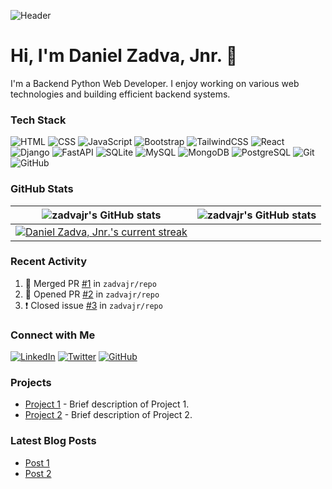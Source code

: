 ![Header]([https://link_to_your_image.com](https://avatars.githubusercontent.com/u/130802141?s=400&u=3f05868d79cf2456545b9ffca2d0cd55fa6af980&v=4))

# Hi, I'm Daniel Zadva, Jnr. 👋

I'm a Backend Python Web Developer. I enjoy working on various web technologies and building efficient backend systems.

### Tech Stack

![HTML](https://img.shields.io/badge/-HTML-E34F26?style=flat&logo=html5&logoColor=white)
![CSS](https://img.shields.io/badge/-CSS-1572B6?style=flat&logo=css3&logoColor=white)
![JavaScript](https://img.shields.io/badge/-JavaScript-F7DF1E?style=flat&logo=javascript&logoColor=black)
![Bootstrap](https://img.shields.io/badge/-Bootstrap-7952B3?style=flat&logo=bootstrap&logoColor=white)
![TailwindCSS](https://img.shields.io/badge/-TailwindCSS-38B2AC?style=flat&logo=tailwind-css&logoColor=white)
![React](https://img.shields.io/badge/-React-61DAFB?style=flat&logo=react&logoColor=black)
![Django](https://img.shields.io/badge/-Django-092E20?style=flat&logo=django&logoColor=white)
![FastAPI](https://img.shields.io/badge/-FastAPI-009688?style=flat&logo=fastapi&logoColor=white)
![SQLite](https://img.shields.io/badge/-SQLite-003B57?style=flat&logo=sqlite&logoColor=white)
![MySQL](https://img.shields.io/badge/-MySQL-4479A1?style=flat&logo=mysql&logoColor=white)
![MongoDB](https://img.shields.io/badge/-MongoDB-47A248?style=flat&logo=mongodb&logoColor=white)
![PostgreSQL](https://img.shields.io/badge/-PostgreSQL-336791?style=flat&logo=postgresql&logoColor=white)
![Git](https://img.shields.io/badge/-Git-F05032?style=flat&logo=git&logoColor=white)
![GitHub](https://img.shields.io/badge/-GitHub-181717?style=flat&logo=github&logoColor=white)

### GitHub Stats

| <img align="center" src="https://github-readme-stats.vercel.app/api?username=zadvajr&show_icons=true&include_all_commits=true&hide_border=true" alt="zadvajr's GitHub stats" /> | <img align="center" src="https://github-readme-stats.vercel.app/api/top-langs/?username=zadvajr&langs_count=8&layout=compact&hide_border=true" alt="zadvajr's GitHub stats" /> |
| ------------- | ------------- |
| <div align="center"><a href="#"><img align="center" src="https://streak-stats.demolab.com/?user=zadvajr&count_private=true&theme=white-blue&title_color=blue" alt="Daniel Zadva, Jnr.'s current streak" /></a></div> |

### Recent Activity

<!--START_SECTION:activity-->
1. 🎉 Merged PR [#1](https://github.com/zadvajr/repo/pull/1) in `zadvajr/repo`
2. 💪 Opened PR [#2](https://github.com/zadvajr/repo/pull/2) in `zadvajr/repo`
3. ❗️ Closed issue [#3](https://github.com/zadvajr/repo/issues/3) in `zadvajr/repo`
<!--END_SECTION:activity-->

### Connect with Me

[![LinkedIn](https://img.shields.io/badge/LinkedIn-0077B5?style=flat&logo=linkedin&logoColor=white)](https://linkedin.com/in/zadva)
[![Twitter](https://img.shields.io/badge/Twitter-1DA1F2?style=flat&logo=twitter&logoColor=white)](https://twitter.com/zad_va)
[![GitHub](https://img.shields.io/badge/GitHub-181717?style=flat&logo=github&logoColor=white)](https://github.com/zadvajr)

### Projects

- [Project 1](https://github.com/zadvajr/project1) - Brief description of Project 1.
- [Project 2](https://github.com/zadvajr/project2) - Brief description of Project 2.

### Latest Blog Posts

<!-- BLOG-POST-LIST:START -->
- [Post 1](https://yourblog.com/post1)
- [Post 2](https://yourblog.com/post2)
<!-- BLOG-POST-LIST:END -->
